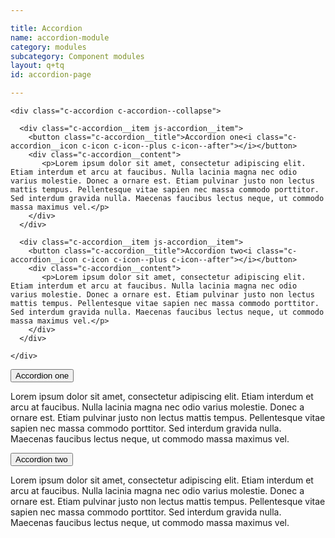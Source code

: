```yaml
---

title: Accordion
name: accordion-module
category: modules
subcategory: Component modules
layout: q+tq
id: accordion-page

---
```


<div class="lead"><p></p></div>


```markup
<div class="c-accordion c-accordion--collapse">

  <div class="c-accordion__item js-accordion__item">
    <button class="c-accordion__title">Accordion one<i class="c-accordion__icon c-icon c-icon--plus c-icon--after"></i></button>
    <div class="c-accordion__content">
       <p>Lorem ipsum dolor sit amet, consectetur adipiscing elit. Etiam interdum et arcu at faucibus. Nulla lacinia magna nec odio varius molestie. Donec a ornare est. Etiam pulvinar justo non lectus mattis tempus. Pellentesque vitae sapien nec massa commodo porttitor. Sed interdum gravida nulla. Maecenas faucibus lectus neque, ut commodo massa maximus vel.</p>
    </div>
  </div>

  <div class="c-accordion__item js-accordion__item">
    <button class="c-accordion__title">Accordion two<i class="c-accordion__icon c-icon c-icon--plus c-icon--after"></i></button>
    <div class="c-accordion__content">
       <p>Lorem ipsum dolor sit amet, consectetur adipiscing elit. Etiam interdum et arcu at faucibus. Nulla lacinia magna nec odio varius molestie. Donec a ornare est. Etiam pulvinar justo non lectus mattis tempus. Pellentesque vitae sapien nec massa commodo porttitor. Sed interdum gravida nulla. Maecenas faucibus lectus neque, ut commodo massa maximus vel.</p>
    </div>
  </div>

</div>
```

<div class="c-accordion c-accordion--collapse">

  <div class="c-accordion__item js-accordion__item">
    <button href="#aaa" class="c-accordion__title">Accordion one<i class="c-accordion__icon c-icon c-icon--plus c-icon--after"></i></button>
    <div class="c-accordion__content">
       <p>Lorem ipsum dolor sit amet, consectetur adipiscing elit. Etiam interdum et arcu at faucibus. Nulla lacinia magna nec odio varius molestie. Donec a ornare est. Etiam pulvinar justo non lectus mattis tempus. Pellentesque vitae sapien nec massa commodo porttitor. Sed interdum gravida nulla. Maecenas faucibus lectus neque, ut commodo massa maximus vel.</p>
    </div>
  </div>
<div class="c-accordion__item js-accordion__item">
    <button href="#bbb" class="c-accordion__title">Accordion two<i class="c-accordion__icon c-icon c-icon--plus c-icon--after"></i></button>
    <div class="c-accordion__content">
       <p>Lorem ipsum dolor sit amet, consectetur adipiscing elit. Etiam interdum et arcu at faucibus. Nulla lacinia magna nec odio varius molestie. Donec a ornare est. Etiam pulvinar justo non lectus mattis tempus. Pellentesque vitae sapien nec massa commodo porttitor. Sed interdum gravida nulla. Maecenas faucibus lectus neque, ut commodo massa maximus vel.</p>
    </div></div>

</div>
